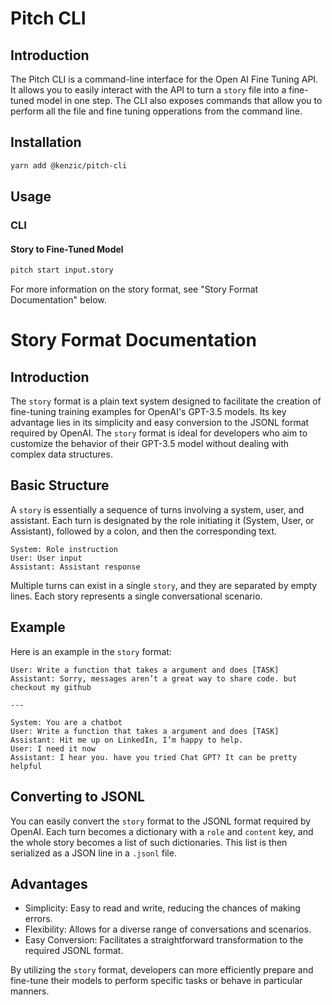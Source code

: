 # Pitch CLI

## Introduction

The Pitch CLI is a command-line interface for the Open AI Fine Tuning API. It allows you to easily interact with the API to turn a `story` file into a fine-tuned model in one step. The CLI also exposes commands that allow you to perform all the file and fine tuning opperations from the command line.

## Installation

```bash
yarn add @kenzic/pitch-cli
```

## Usage

### CLI

#### Story to Fine-Tuned Model

```bash
pitch start input.story
```
For more information on the story format, see "Story Format Documentation" below.

# Story Format Documentation

## Introduction

The `story` format is a plain text system designed to facilitate the creation of fine-tuning training examples for OpenAI's GPT-3.5 models. Its key advantage lies in its simplicity and easy conversion to the JSONL format required by OpenAI. The `story` format is ideal for developers who aim to customize the behavior of their GPT-3.5 model without dealing with complex data structures.

## Basic Structure

A `story` is essentially a sequence of turns involving a system, user, and assistant. Each turn is designated by the role initiating it (System, User, or Assistant), followed by a colon, and then the corresponding text.

```
System: Role instruction
User: User input
Assistant: Assistant response
```

Multiple turns can exist in a single `story`, and they are separated by empty lines. Each story represents a single conversational scenario.

## Example

Here is an example in the `story` format:

```
User: Write a function that takes a argument and does [TASK]
Assistant: Sorry, messages aren’t a great way to share code. but checkout my github

---

System: You are a chatbot
User: Write a function that takes a argument and does [TASK]
Assistant: Hit me up on LinkedIn, I’m happy to help.
User: I need it now
Assistant: I hear you. have you tried Chat GPT? It can be pretty helpful
```

## Converting to JSONL

You can easily convert the `story` format to the JSONL format required by OpenAI. Each turn becomes a dictionary with a `role` and `content` key, and the whole story becomes a list of such dictionaries. This list is then serialized as a JSON line in a `.jsonl` file.

## Advantages

- Simplicity: Easy to read and write, reducing the chances of making errors.
- Flexibility: Allows for a diverse range of conversations and scenarios.
- Easy Conversion: Facilitates a straightforward transformation to the required JSONL format.

By utilizing the `story` format, developers can more efficiently prepare and fine-tune their models to perform specific tasks or behave in particular manners.
